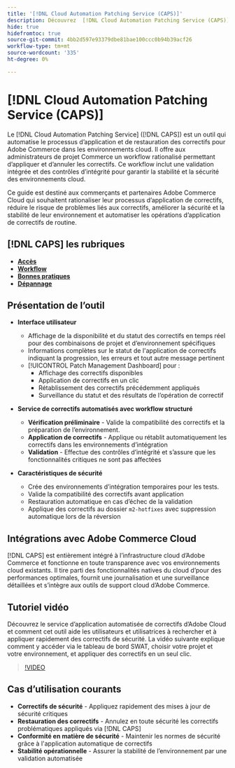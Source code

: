 ```yaml
---
title: '[!DNL Cloud Automation Patching Service (CAPS)]'
description: Découvrez  [!DNL Cloud Automation Patching Service (CAPS)], ses utilisations, comment y accéder et les bonnes pratiques pour appliquer des correctifs automatisés
hide: true
hidefromtoc: true
source-git-commit: 4bb2d597e93379dbe81bae100ccc0b94b39acf26
workflow-type: tm+mt
source-wordcount: '335'
ht-degree: 0%

---
```


# [!DNL Cloud Automation Patching Service (CAPS)]

Le [!DNL Cloud Automation Patching Service] ([!DNL CAPS]) est un outil qui automatise le processus d’application et de restauration des correctifs pour Adobe Commerce dans les environnements cloud. Il offre aux administrateurs de projet Commerce un workflow rationalisé permettant d’appliquer et d’annuler les correctifs. Ce workflow inclut une validation intégrée et des contrôles d’intégrité pour garantir la stabilité et la sécurité des environnements cloud.

Ce guide est destiné aux commerçants et partenaires Adobe Commerce Cloud qui souhaitent rationaliser leur processus d’application de correctifs, réduire le risque de problèmes liés aux correctifs, améliorer la sécurité et la stabilité de leur environnement et automatiser les opérations d’application de correctifs de routine.

## [!DNL CAPS] les rubriques

* **[Accès](access.md)**
* **[Workflow](workflow.md)**
* **[Bonnes pratiques](best-practices.md)**
* **[Dépannage](troubleshooting.md)**

## Présentation de l’outil

* **Interface utilisateur**
   * Affichage de la disponibilité et du statut des correctifs en temps réel pour des combinaisons de projet et d’environnement spécifiques
   * Informations complètes sur le statut de l&#39;application de correctifs indiquant la progression, les erreurs et tout autre message pertinent
   * [!UICONTROL Patch Management Dashboard] pour :
      * Affichage des correctifs disponibles
      * Application de correctifs en un clic
      * Rétablissement des correctifs précédemment appliqués
      * Surveillance du statut et des résultats de l’opération de correctif

* **Service de correctifs automatisés avec workflow structuré**
   * **Vérification préliminaire** - Valide la compatibilité des correctifs et la préparation de l’environnement.
   * **Application de correctifs** - Applique ou rétablit automatiquement les correctifs dans les environnements d’intégration
   * **Validation** - Effectue des contrôles d’intégrité et s’assure que les fonctionnalités critiques ne sont pas affectées

* **Caractéristiques de sécurité**
   * Crée des environnements d’intégration temporaires pour les tests.
   * Valide la compatibilité des correctifs avant application
   * Restauration automatique en cas d’échec de la validation
   * Applique des correctifs au dossier `m2-hotfixes` avec suppression automatique lors de la réversion

## Intégrations avec Adobe Commerce Cloud

[!DNL CAPS] est entièrement intégré à l’infrastructure cloud d’Adobe Commerce et fonctionne en toute transparence avec vos environnements cloud existants. Il tire parti des fonctionnalités natives du cloud d’pour des performances optimales, fournit une journalisation et une surveillance détaillées et s’intègre aux outils de support cloud d’Adobe Commerce.

## Tutoriel vidéo

Découvrez le service d’application automatisée de correctifs d’Adobe Cloud et comment cet outil aide les utilisateurs et utilisatrices à rechercher et à appliquer rapidement des correctifs de sécurité. La vidéo suivante explique comment y accéder via le tableau de bord SWAT, choisir votre projet et votre environnement, et appliquer des correctifs en un seul clic.

>[!VIDEO](https://video.tv.adobe.com/v/3476249/?captions=fre_fr&learn=on&enablevpops)

## Cas d’utilisation courants

* **Correctifs de sécurité** - Appliquez rapidement des mises à jour de sécurité critiques
* **Restauration des correctifs** - Annulez en toute sécurité les correctifs problématiques appliqués via [!DNL CAPS]
* **Conformité en matière de sécurité** - Maintenir les normes de sécurité grâce à l&#39;application automatique de correctifs
* **Stabilité opérationnelle** - Assurer la stabilité de l’environnement par une validation automatisée

